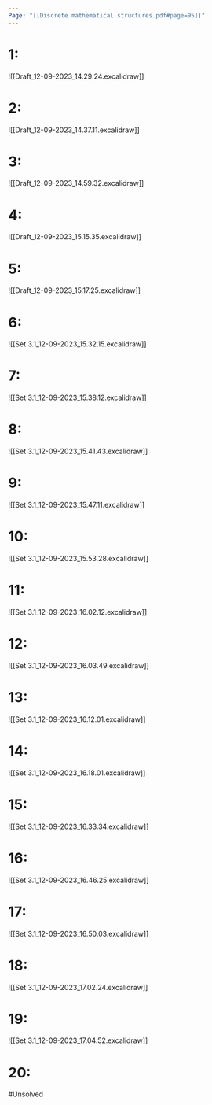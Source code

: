 ```yaml
---
Page: "[[Discrete mathematical structures.pdf#page=95]]"
---
```

# 1:
![[Draft_12-09-2023_14.29.24.excalidraw]]

# 2:
![[Draft_12-09-2023_14.37.11.excalidraw]]

# 3:
![[Draft_12-09-2023_14.59.32.excalidraw]]

# 4:
![[Draft_12-09-2023_15.15.35.excalidraw]]

# 5:
![[Draft_12-09-2023_15.17.25.excalidraw]]

# 6:
![[Set 3.1_12-09-2023_15.32.15.excalidraw]]

# 7:
![[Set 3.1_12-09-2023_15.38.12.excalidraw]]

# 8:
![[Set 3.1_12-09-2023_15.41.43.excalidraw]]

# 9:
![[Set 3.1_12-09-2023_15.47.11.excalidraw]]

# 10:
![[Set 3.1_12-09-2023_15.53.28.excalidraw]]

# 11:
![[Set 3.1_12-09-2023_16.02.12.excalidraw]]

# 12:
![[Set 3.1_12-09-2023_16.03.49.excalidraw]]

# 13:
![[Set 3.1_12-09-2023_16.12.01.excalidraw]]

# 14:
![[Set 3.1_12-09-2023_16.18.01.excalidraw]]

# 15:
![[Set 3.1_12-09-2023_16.33.34.excalidraw]]

# 16:
![[Set 3.1_12-09-2023_16.46.25.excalidraw]]

# 17:
![[Set 3.1_12-09-2023_16.50.03.excalidraw]]

# 18:
![[Set 3.1_12-09-2023_17.02.24.excalidraw]]

# 19:
![[Set 3.1_12-09-2023_17.04.52.excalidraw]]

# 20:
#Unsolved
